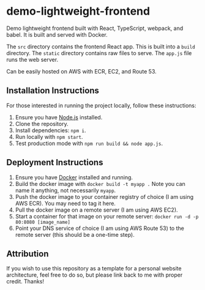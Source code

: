 # demo-lightweight-frontend

Demo lightweight frontend built with React, TypeScript, webpack, and babel. It is built and served with Docker.

The `src` directory contains the frontend React app. This is built into a `build` directory. The `static` directory contains raw files to serve. The `app.js` file runs the web server.

Can be easily hosted on AWS with ECR, EC2, and Route 53.

## Installation Instructions

For those interested in running the project locally, follow these instructions:

1. Ensure you have [Node.js](https://nodejs.org/en/) installed.
2. Clone the repository.
3. Install dependencies: `npm i`.
4. Run locally with `npm start`.
5. Test production mode with `npm run build && node app.js`.

## Deployment Instructions

1. Ensure you have [Docker](https://www.docker.com/) installed and running.
2. Build the docker image with `docker build -t myapp .` Note you can name it anything, not necessarily `myapp`.
3. Push the docker image to your container registry of choice  (I am using AWS ECR). You may need to tag it here.
4. Pull the docker image on a remote server (I am using AWS EC2).
5. Start a container for that image on your remote server: `docker run -d -p 80:8080 [image_name]`
6. Point your DNS service of choice (I am using AWS Route 53) to the remote server (this should be a one-time step).

## Attribution

If you wish to use this repository as a template for a personal website architecture, feel free to do so, but please link back to me with proper credit. Thanks!
